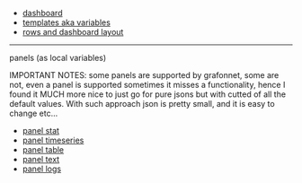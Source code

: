- [dashboard](./dashboard.md)
- [templates aka variables](./templates.md)
- [rows and dashboard layout](./rows.md)

---
panels (as local variables)

IMPORTANT NOTES: some panels are supported by grafonnet, some are not, even a
panel is supported sometimes it misses a functionality, hence I found it MUCH
more nice to just go for pure jsons but with cutted of all the default values.
With such approach json is pretty small, and it is easy to change etc...

- [panel stat](./panel_stat.md)
- [panel timeseries](./panel_timeseries.md)
- [panel table](./panel_table.md)
- [panel text](./panel_text.md)
- [panel logs](./panel_logs.md)
